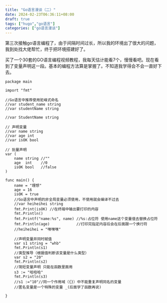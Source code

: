 ```yaml
---
title: "Go语言漫谈（二）"
date: 2024-02-23T06:36:11+08:00
draft: true
tags: ["hugo","go语言"]
categories: ["go语言漫谈"]
---
```

	
  第三次接触go语言编程了，由于间隔时间过长，所以我的环境出了很大的问题，我到处找大佬帮忙，终于把环境搭建好了。
	
	
	
  买了一个30套的GO语言编程视频教程，我每天估计能看7个，慢慢看吧。现在看到了变量声明这一段。基本的编程方法算是掌握了。不知道我学得会不会一直好下去。

```
package main

import "fmt"

//Go语言中推荐使用驼峰式命名
//var student_name string
//var studentName string

//var StudentName string

// 声明变量
//var name string
//var age int
//var isOK bool

// 批量声明
var (
	name string //""
	age  int    //0
	isOK bool   //false
)

func main() {
	name = "理想"
	age = 16
	isOK = true
	//Go语言中声明的非全局变量必须使用，不使用就会编译不过去
	//var heiheihei string
	fmt.Print(isOK) //在终端中输出要打印的内容
	fmt.Println()
	fmt.Printf("name:%s", name) //%s:占位符 使用name这个变量值去替换占位符
	fmt.Println(age)            //打印完指定内容后会在后面跟一个换行符
	//heiheihei = "嘿嘿嘿"

	//声明变量并同时赋值
	var s1 string = "whb"
	fmt.Println(s1)
	//类型推导（根据值判断该变量是什么类型）
	var s2 = "20"
	fmt.Println(s2)
	//简短变量声明 只能在函数里面用
	s3 := "哈哈哈"
	fmt.Println(s3)
	//s1 :="10"//同一个作用域（{}）中不能重复声明同名的变量
	//匿名变量是一个特殊的变量 _(后面学了函数再说)

}

```
